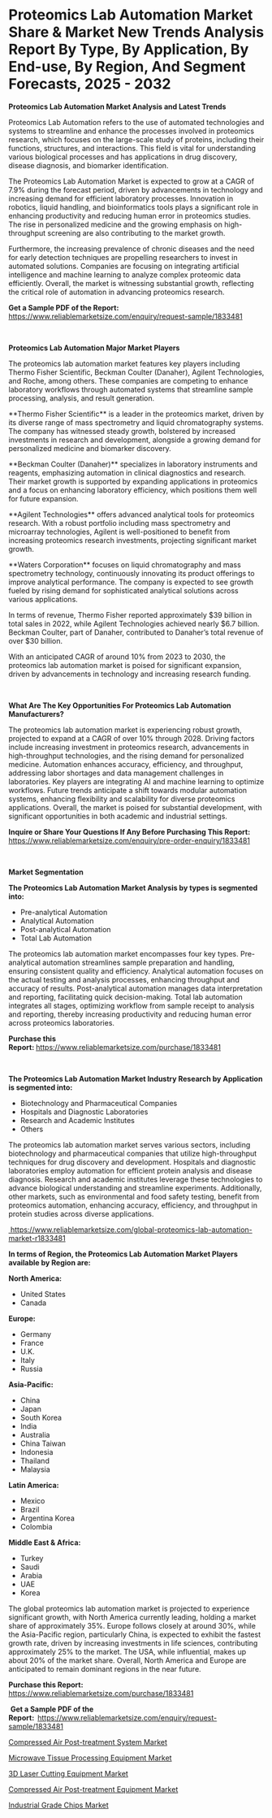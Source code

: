 <p><h1>Proteomics Lab Automation Market Share & Market New Trends Analysis Report By Type, By Application, By End-use, By Region, And Segment Forecasts, 2025 - 2032</h1></p><p><strong>Proteomics Lab Automation Market Analysis and Latest Trends</strong></p>
<p><p>Proteomics Lab Automation refers to the use of automated technologies and systems to streamline and enhance the processes involved in proteomics research, which focuses on the large-scale study of proteins, including their functions, structures, and interactions. This field is vital for understanding various biological processes and has applications in drug discovery, disease diagnosis, and biomarker identification.</p><p>The Proteomics Lab Automation Market is expected to grow at a CAGR of 7.9% during the forecast period, driven by advancements in technology and increasing demand for efficient laboratory processes. Innovation in robotics, liquid handling, and bioinformatics tools plays a significant role in enhancing productivity and reducing human error in proteomics studies. The rise in personalized medicine and the growing emphasis on high-throughput screening are also contributing to the market growth.</p><p>Furthermore, the increasing prevalence of chronic diseases and the need for early detection techniques are propelling researchers to invest in automated solutions. Companies are focusing on integrating artificial intelligence and machine learning to analyze complex proteomic data efficiently. Overall, the market is witnessing substantial growth, reflecting the critical role of automation in advancing proteomics research.</p></p>
<p><strong>Get a Sample PDF of the Report:&nbsp;</strong> <a href="https://www.reliablemarketsize.com/enquiry/request-sample/1833481?utm_campaign=1833&utm_medium=2&utm_source=Github&utm_content=ia&utm_term=26032025&utm_id=proteomics-lab-automation">https://www.reliablemarketsize.com/enquiry/request-sample/1833481</a></p>
<p>&nbsp;</p>
<p><strong>Proteomics Lab Automation Major Market Players</strong></p>
<p><p>The proteomics lab automation market features key players including Thermo Fisher Scientific, Beckman Coulter (Danaher), Agilent Technologies, and Roche, among others. These companies are competing to enhance laboratory workflows through automated systems that streamline sample processing, analysis, and result generation.</p><p>**Thermo Fisher Scientific** is a leader in the proteomics market, driven by its diverse range of mass spectrometry and liquid chromatography systems. The company has witnessed steady growth, bolstered by increased investments in research and development, alongside a growing demand for personalized medicine and biomarker discovery.</p><p>**Beckman Coulter (Danaher)** specializes in laboratory instruments and reagents, emphasizing automation in clinical diagnostics and research. Their market growth is supported by expanding applications in proteomics and a focus on enhancing laboratory efficiency, which positions them well for future expansion.</p><p>**Agilent Technologies** offers advanced analytical tools for proteomics research. With a robust portfolio including mass spectrometry and microarray technologies, Agilent is well-positioned to benefit from increasing proteomics research investments, projecting significant market growth.</p><p>**Waters Corporation** focuses on liquid chromatography and mass spectrometry technology, continuously innovating its product offerings to improve analytical performance. The company is expected to see growth fueled by rising demand for sophisticated analytical solutions across various applications.</p><p>In terms of revenue, Thermo Fisher reported approximately $39 billion in total sales in 2022, while Agilent Technologies achieved nearly $6.7 billion. Beckman Coulter, part of Danaher, contributed to Danaher’s total revenue of over $30 billion.</p><p>With an anticipated CAGR of around 10% from 2023 to 2030, the proteomics lab automation market is poised for significant expansion, driven by advancements in technology and increasing research funding.</p></p>
<p>&nbsp;</p>
<p><strong>What Are The Key Opportunities For Proteomics Lab Automation Manufacturers?</strong></p>
<p><p>The proteomics lab automation market is experiencing robust growth, projected to expand at a CAGR of over 10% through 2028. Driving factors include increasing investment in proteomics research, advancements in high-throughput technologies, and the rising demand for personalized medicine. Automation enhances accuracy, efficiency, and throughput, addressing labor shortages and data management challenges in laboratories. Key players are integrating AI and machine learning to optimize workflows. Future trends anticipate a shift towards modular automation systems, enhancing flexibility and scalability for diverse proteomics applications. Overall, the market is poised for substantial development, with significant opportunities in both academic and industrial settings.</p></p>
<p><strong>Inquire or Share Your Questions If Any Before Purchasing This Report:</strong> <a href="https://www.reliablemarketsize.com/enquiry/pre-order-enquiry/1833481?utm_campaign=1833&utm_medium=2&utm_source=Github&utm_content=ia&utm_term=26032025&utm_id=proteomics-lab-automation">https://www.reliablemarketsize.com/enquiry/pre-order-enquiry/1833481</a></p>
<p>&nbsp;</p>
<p><strong>Market Segmentation</strong></p>
<p><strong>The Proteomics Lab Automation Market Analysis by types is segmented into:</strong></p>
<p><ul><li>Pre-analytical Automation</li><li>Analytical Automation</li><li>Post-analytical Automation</li><li>Total Lab Automation</li></ul></p>
<p><p>The proteomics lab automation market encompasses four key types. Pre-analytical automation streamlines sample preparation and handling, ensuring consistent quality and efficiency. Analytical automation focuses on the actual testing and analysis processes, enhancing throughput and accuracy of results. Post-analytical automation manages data interpretation and reporting, facilitating quick decision-making. Total lab automation integrates all stages, optimizing workflow from sample receipt to analysis and reporting, thereby increasing productivity and reducing human error across proteomics laboratories.</p></p>
<p><strong>Purchase this Report:&nbsp;</strong><a href="https://www.reliablemarketsize.com/purchase/1833481?utm_campaign=1833&utm_medium=2&utm_source=Github&utm_content=ia&utm_term=26032025&utm_id=proteomics-lab-automation">https://www.reliablemarketsize.com/purchase/1833481</a></p>
<p>&nbsp;</p>
<p><strong>The Proteomics Lab Automation Market Industry Research by Application is segmented into:</strong></p>
<p><ul><li>Biotechnology and Pharmaceutical Companies</li><li>Hospitals and Diagnostic Laboratories</li><li>Research and Academic Institutes</li><li>Others</li></ul></p>
<p><p>The proteomics lab automation market serves various sectors, including biotechnology and pharmaceutical companies that utilize high-throughput techniques for drug discovery and development. Hospitals and diagnostic laboratories employ automation for efficient protein analysis and disease diagnosis. Research and academic institutes leverage these technologies to advance biological understanding and streamline experiments. Additionally, other markets, such as environmental and food safety testing, benefit from proteomics automation, enhancing accuracy, efficiency, and throughput in protein studies across diverse applications.</p></p>
<p><a href="https://www.reliablemarketsize.com/global-proteomics-lab-automation-market-r1833481?utm_campaign=1833&utm_medium=2&utm_source=Github&utm_content=ia&utm_term=26032025&utm_id=proteomics-lab-automation">&nbsp;https://www.reliablemarketsize.com/global-proteomics-lab-automation-market-r1833481</a></p>
<p><strong>In terms of Region, the Proteomics Lab Automation Market Players available by Region are:</strong></p>
<p>
    <p> <strong> North America: </strong>
        <ul>
            <li>United States</li>
            <li>Canada</li>
        </ul>
        </p> 
    <p> <strong> Europe: </strong>
        <ul>
            <li>Germany</li>
            <li>France</li>
            <li>U.K.</li>
            <li>Italy</li>
            <li>Russia</li>
        </ul>
        </p> 
    <p> <strong> Asia-Pacific: </strong>
        <ul>
            <li>China</li>
            <li>Japan</li>
            <li>South Korea</li>
            <li>India</li>
            <li>Australia</li>
            <li>China Taiwan</li>
            <li>Indonesia</li>
            <li>Thailand</li>
            <li>Malaysia</li>
        </ul>
        </p> 
    <p> <strong> Latin America: </strong>
        <ul>
            <li>Mexico</li>
            <li>Brazil</li>
            <li>Argentina Korea</li>
            <li>Colombia</li>
        </ul>
        </p> 
    <p> <strong> Middle East & Africa: </strong>
        <ul>
            <li>Turkey</li>
            <li>Saudi</li>
            <li>Arabia</li>
            <li>UAE</li>
            <li>Korea</li>
        </ul>
    </p>
    </p>
<p><p>The global proteomics lab automation market is projected to experience significant growth, with North America currently leading, holding a market share of approximately 35%. Europe follows closely at around 30%, while the Asia-Pacific region, particularly China, is expected to exhibit the fastest growth rate, driven by increasing investments in life sciences, contributing approximately 25% to the market. The USA, while influential, makes up about 20% of the market share. Overall, North America and Europe are anticipated to remain dominant regions in the near future.</p></p>
<p><strong>Purchase this Report: </strong><a href="https://www.reliablemarketsize.com/purchase/1833481?utm_campaign=1833&utm_medium=2&utm_source=Github&utm_content=ia&utm_term=26032025&utm_id=proteomics-lab-automation">https://www.reliablemarketsize.com/purchase/1833481</a></p>
<p>&nbsp;<strong>Get a Sample PDF of the Report:&nbsp;&nbsp;</strong><a href="https://www.reliablemarketsize.com/enquiry/request-sample/1833481?utm_campaign=1833&utm_medium=2&utm_source=Github&utm_content=ia&utm_term=26032025&utm_id=proteomics-lab-automation">https://www.reliablemarketsize.com/enquiry/request-sample/1833481</a></p>
<p><strong></strong></p>
<p><p><a href="https://github.com/orlinvisonju/Market-Research-Report-List-1/blob/main/compressed-air-post-treatment-system-market.md?utm_campaign=1833&utm_medium=2&utm_source=Github&utm_content=ia&utm_term=26032025&utm_id=proteomics-lab-automation">Compressed Air Post-treatment System Market</a></p><p><a href="https://github.com/lotoahshaiek/Market-Research-Report-List-1/blob/main/microwave-tissue-processing-equipment-market.md?utm_campaign=1833&utm_medium=2&utm_source=Github&utm_content=ia&utm_term=26032025&utm_id=proteomics-lab-automation">Microwave Tissue Processing Equipment Market</a></p><p><a href="https://github.com/nsmifidget3/Market-Research-Report-List-1/blob/main/3d-laser-cutting-equipment-market.md?utm_campaign=1833&utm_medium=2&utm_source=Github&utm_content=ia&utm_term=26032025&utm_id=proteomics-lab-automation">3D Laser Cutting Equipment Market</a></p><p><a href="https://github.com/muskoaizahfi/Market-Research-Report-List-1/blob/main/compressed-air-post-treatment-equipment-market.md?utm_campaign=1833&utm_medium=2&utm_source=Github&utm_content=ia&utm_term=26032025&utm_id=proteomics-lab-automation">Compressed Air Post-treatment Equipment Market</a></p><p><a href="https://github.com/motosyuliq/Market-Research-Report-List-1/blob/main/industrial-grade-chips-market.md?utm_campaign=1833&utm_medium=2&utm_source=Github&utm_content=ia&utm_term=26032025&utm_id=proteomics-lab-automation">Industrial Grade Chips Market</a></p></p>